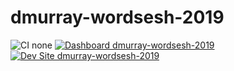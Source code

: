 # dmurray-wordsesh-2019

![CI none](https://img.shields.io/badge/ci-none-orange.svg)
[![Dashboard dmurray-wordsesh-2019](https://img.shields.io/badge/dashboard-dmurray_wordsesh_2019-yellow.svg)](https://dashboard.pantheon.io/sites/03fbf857-f4e5-45f8-a5fe-2a2a1bca32e2#dev/code)
[![Dev Site dmurray-wordsesh-2019](https://img.shields.io/badge/site-dmurray_wordsesh_2019-blue.svg)](http://dev-dmurray-wordsesh-2019.pantheonsite.io/)